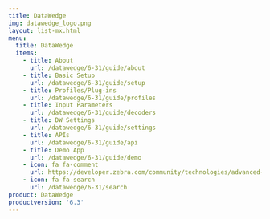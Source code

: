 ```yaml
---
title: DataWedge
img: datawedge_logo.png
layout: list-mx.html
menu:
  title: DataWedge
  items:
    - title: About
      url: /datawedge/6-31/guide/about
    - title: Basic Setup
      url: /datawedge/6-31/guide/setup
    - title: Profiles/Plug-ins
      url: /datawedge/6-31/guide/profiles
    - title: Input Parameters
      url: /datawedge/6-31/guide/decoders
    - title: DW Settings
      url: /datawedge/6-31/guide/settings
    - title: APIs
      url: /datawedge/6-31/guide/api
    - title: Demo App
      url: /datawedge/6-31/guide/demo
    - icon: fa fa-comment
      url: https://developer.zebra.com/community/technologies/advanced-data-capture
    - icon: fa fa-search
      url: /datawedge/6-31/search
product: DataWedge
productversion: '6.3'
---
```


